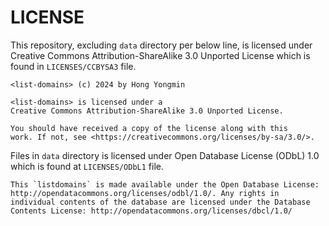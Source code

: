 # LICENSE

This repository, excluding `data` directory per below line, is
licensed under Creative Commons Attribution-ShareAlike 3.0 Unported License which is found in `LICENSES/CCBYSA3` file.

```plaintext
<list-domains> (c) 2024 by Hong Yongmin

<list-domains> is licensed under a
Creative Commons Attribution-ShareAlike 3.0 Unported License.

You should have received a copy of the license along with this
work. If not, see <https://creativecommons.org/licenses/by-sa/3.0/>.
```

Files in `data` directory is licensed under Open Database License (ODbL) 1.0
which is found at `LICENSES/ODbL1` file.

```plaintext
This `listdomains` is made available under the Open Database License: http://opendatacommons.org/licenses/odbl/1.0/. Any rights in individual contents of the database are licensed under the Database Contents License: http://opendatacommons.org/licenses/dbcl/1.0/
```
